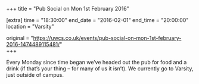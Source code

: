 +++
title = "Pub Social on Mon 1st February 2016"

[extra]
time = "18:30:00"
end_date = "2016-02-01"
end_time = "20:00:00"
location = "Varsity"

original = "https://uwcs.co.uk/events/pub-social-on-mon-1st-february-2016-1474489115481/"    
+++

Every Monday since time began we’ve headed out the pub for food and a drink (if that’s your thing – for many of us it isn’t). We currently go to Varsity, just outside of campus.


